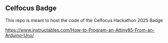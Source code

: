 ## Celfocus Badge

This repo is meant to host the code of the Celfocus Hackathon 2025 Badge


https://www.instructables.com/How-to-Program-an-Attiny85-From-an-Arduino-Uno/
